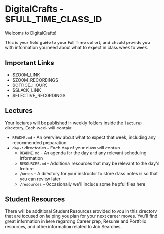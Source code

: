 # DigitalCrafts - $FULL_TIME_CLASS_ID

Welcome to DigitalCrafts!

This is your field guide to your Full Time cohort, and should provide you with information you need about what to expect in class week to week.

## Important Links

- $ZOOM_LINK
- $ZOOM_RECORDINGS
- $OFFICE_HOURS
- $SLACK_LINK
- $ELECTIVE_RECORDINGS

## Lectures

Your lectures will be published in weekly folders inside the `lectures` directory. Each week will contain:

- `README.md` - An overview about what to expect that week, including any recommended preparation
- `day-*` directories - Each day of your class will contain
  - `README.md` - An agenda for the day and any relevant scheduling information
  - `RESOURCES.md` - Additional resources that may be relevant to the day's lecture
  - `/notes` - A directory for your instructor to store class notes in so that you can review later
  - `/resources` - Occasionally we'll include some helpful files here

## Student Resources

There will be additional Student Resources provided to you in this directory that are focused on helping you plan for your next career moves. You'll find great information in here regarding Career prep, Resume and Portfolio resources, and other information related to Job Searches.


